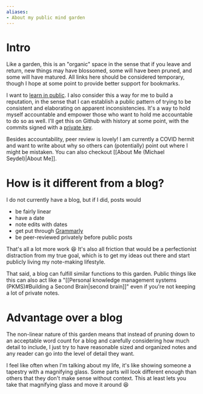 ```yaml
---
aliases:
- About my public mind garden
---
```


# Intro

Like a garden, this is an "organic" space in the sense that if you leave and return, new things may have blossomed, some will have been pruned, and some will have matured. All links here should be considered temporary, though I hope at some point to provide better support for bookmarks.

I want to [learn in public](https://github.com/readme/guides/publishing-your-work). I also consider this a way for me to build a reputation, in the sense that I can establish a public pattern of trying to be consistent and elaborating on apparent inconsistencies. It's a way to hold myself accountable and empower those who want to hold me accountable to do so as well. I'll get this on Github with history at some point, with the commits signed with a [private key](https://www.sciencedirect.com/topics/computer-science/private-key-cryptography).

Besides accountability, peer review is lovely! I am currently a COVID hermit and want to write about why so others can (potentially) point out where I might be mistaken. You can also checkout [[About Me (Michael Seydel)|About Me]].

# How is it different from a blog?

I do not currently have a blog, but if I did, posts would 
* be fairly linear
* have a date
* note edits with dates
* get put through [Grammarly](https://app.grammarly.com/)
* be peer-reviewed privately before public posts

That's all a lot more work 😆 It's also all friction that would be a perfectionist distraction from my true goal, which is to get my ideas out there and start publicly living my note-making lifestyle.

That said, a blog can fulfill similar functions to this garden. Public things like this can also act like a "[[Personal knowledge management systems (PKMS)#Building a Second Brain|second brain]]" even if you're not keeping a lot of private notes.

# Advantage over a blog

The non-linear nature of this garden means that instead of pruning down to an acceptable word count for a blog and carefully considering how much detail to include, I just try to have reasonable sized and organized notes and any reader can go into the level of detail they want.

I feel like often when I'm talking about my life, it's like showing someone a tapestry with a magnifying glass. Some parts will look different enough than others that they don't make sense without context. This at least lets you take that magnifying glass and move it around 😆
